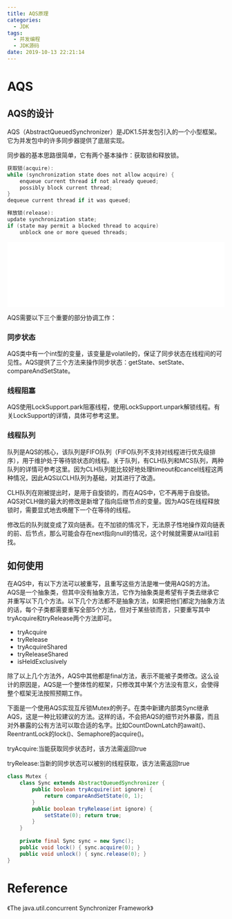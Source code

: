 ```yaml
---
title: AQS原理
categories:
  - JDK
tags:
  - 并发编程
  - JDK源码
date: 2019-10-13 22:21:14
---
```


# AQS

## AQS的设计

AQS（AbstractQueuedSynchronizer）是JDK1.5并发包引入的一个小型框架。它为并发包中的许多同步器提供了底层实现。

 <!-- more --> 

同步器的基本思路很简单，它有两个基本操作：获取锁和释放锁。

```java
获取锁(acquire):
while (synchronization state does not allow acquire) {
	enqueue current thread if not already queued;
	possibly block current thread;
}
dequeue current thread if it was queued;
```

```java
释放锁(release):
update synchronization state;
if (state may permit a blocked thread to acquire)
	unblock one or more queued threads;
```



<embed src="AQS_queue.svg" width="100%" type="image/svg+xml"/>

AQS需要以下三个重要的部分协调工作：

### 同步状态

AQS类中有一个int型的变量，该变量是volatile的，保证了同步状态在线程间的可见性。AQS提供了三个方法来操作同步状态：getState、setState、compareAndSetState。



### 线程阻塞

AQS使用LockSupport.park阻塞线程，使用LockSupport.unpark解锁线程。有关LockSupport的详情，具体可参考这里。



### 线程队列

队列是AQS的核心，该队列是FIFO队列（FIFO队列不支持对线程进行优先级排序），用于维护处于等待锁状态的线程。关于队列，有CLH队列和MCS队列，两种队列的详情可参考这里。因为CLH队列能比较好地处理timeout和cancel线程这两种情况，因此AQS以CLH队列为基础，对其进行了改造。

CLH队列在刚被提出时，是用于自旋锁的，而在AQS中，它不再用于自旋锁。AQS对CLH做的最大的修改是新增了指向后继节点的变量。因为AQS在线程释放锁时，需要显式地去唤醒下一个在等待的线程。

修改后的队列就变成了双向链表。在不加锁的情况下，无法原子性地操作双向链表的前、后节点，那么可能会存在next指向null的情况，这个时候就需要从tail往前找。



## 如何使用

在AQS中，有以下方法可以被重写，且重写这些方法是唯一使用AQS的方法。AQS是一个抽象类，但其中没有抽象方法，它作为抽象类是希望有子类去继承它并重写以下几个方法。以下几个方法都不是抽象方法，如果把他们都定为抽象方法的话，每个子类都需要重写全部5个方法，但对于某些锁而言，只要重写其中tryAcquire和tryRelease两个方法即可。

- tryAcquire
- tryRelease
- tryAcquireShared
- tryReleaseShared
- isHeldExclusively

除了以上几个方法外，AQS中其他都是final方法，表示不能被子类修改。这么设计的原因是，AQS是一个整体性的框架，只修改其中某个方法没有意义，会使得整个框架无法按照预期工作。

下面是一个使用AQS实现互斥锁Mutex的例子。在类中新建内部类Sync继承AQS，这是一种比较建议的方法。这样的话，不会把AQS的细节对外暴露，而且对外暴露的公有方法可以取合适的名字。比如CountDownLatch的await()、ReentrantLock的lock()、Semaphore的acquire()。

tryAcquire:当能获取同步状态时，该方法需返回true

tryRelease:当新的同步状态可以被别的线程获取，该方法需返回true

```java
class Mutex {
    class Sync extends AbstractQueuedSynchronizer {
        public boolean tryAcquire(int ignore) {
            return compareAndSetState(0, 1);
        }
        public boolean tryRelease(int ignore) {
            setState(0); return true;
        }
    }
 
    private final Sync sync = new Sync();
    public void lock() { sync.acquire(0); }
    public void unlock() { sync.release(0); }
}
```



# Reference

《The java.util.concurrent Synchronizer Framework》